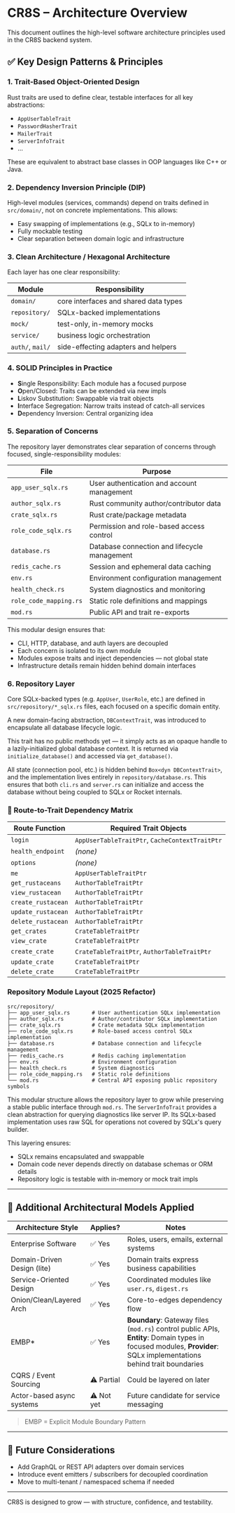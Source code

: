 # CR8S – Architecture Overview

This document outlines the high-level software architecture principles used in the CR8S backend system.

## ✅ Key Design Patterns & Principles

### 1. Trait-Based Object-Oriented Design
Rust traits are used to define clear, testable interfaces for all key abstractions:
- `AppUserTableTrait`
- `PasswordHasherTrait`
- `MailerTrait`
- `ServerInfoTrait`
- ...

These are equivalent to abstract base classes in OOP languages like C++ or Java.

### 2. Dependency Inversion Principle (DIP)
High-level modules (services, commands) depend on traits defined in `src/domain/`, not on concrete implementations. This allows:
- Easy swapping of implementations (e.g., SQLx to in-memory)
- Fully mockable testing
- Clear separation between domain logic and infrastructure

### 3. Clean Architecture / Hexagonal Architecture

Each layer has one clear responsibility:

| Module           | Responsibility                         |
|----------------- | -------------------------------------- |
| `domain/`        | core interfaces and shared data types  |
| `repository/`    | SQLx-backed implementations            |
| `mock/`          | test-only, in-memory mocks             |
| `service/`       | business logic orchestration           |
| `auth/`, `mail/` | side-effecting adapters and helpers    |

### 4. SOLID Principles in Practice
- **S**ingle Responsibility: Each module has a focused purpose
- **O**pen/Closed: Traits can be extended via new impls
- **L**iskov Substitution: Swappable via trait objects
- **I**nterface Segregation: Narrow traits instead of catch-all services
- **D**ependency Inversion: Central organizing idea

### 5. Separation of Concerns

The repository layer demonstrates clear separation of concerns through focused, single-responsibility modules:

| File                     | Purpose                                    |
|-------------------------|-------------------------------------------- |
| `app_user_sqlx.rs`      | User authentication and account management  |
| `author_sqlx.rs`        | Rust community author/contributor data      |
| `crate_sqlx.rs`         | Rust crate/package metadata                 |
| `role_code_sqlx.rs`     | Permission and role-based access control    |
| `database.rs`           | Database connection and lifecycle management |
| `redis_cache.rs`        | Session and ephemeral data caching          |
| `env.rs`                | Environment configuration management        |
| `health_check.rs`       | System diagnostics and monitoring           |
| `role_code_mapping.rs`  | Static role definitions and mappings        |
| `mod.rs`                | Public API and trait re-exports             |

This modular design ensures that:
- CLI, HTTP, database, and auth layers are decoupled
- Each concern is isolated to its own module
- Modules expose traits and inject dependencies — not global state
- Infrastructure details remain hidden behind domain interfaces

### 6. Repository Layer

Core SQLx-backed types (e.g. `AppUser`, `UserRole`, etc.) are defined in `src/repository/*_sqlx.rs` files, each focused on a specific domain entity.

A new domain-facing abstraction, `DBContextTrait`, was introduced to encapsulate all database lifecycle logic.

This trait has no public methods yet — it simply acts as an opaque handle to a lazily-initialized global database context. It is returned via `initialize_database()` and accessed via `get_database()`.

All state (connection pool, etc.) is hidden behind `Box<dyn DBContextTrait>`, and the implementation lives entirely in `repository/database.rs`. This ensures that both `cli.rs` and `server.rs` can initialize and access the database without being coupled to SQLx or Rocket internals.

### 🧾 Route-to-Trait Dependency Matrix

| Route Function               | Required Trait Objects                          |
|-----------------------------|--------------------------------------------------|
| `login`                     | `AppUserTableTraitPtr`, `CacheContextTraitPtr`   |
| `health_endpoint`           | *(none)*                                         |
| `options`                   | *(none)*                                         |
| `me`                        | `AppUserTableTraitPtr`                           |
| `get_rustaceans`            | `AuthorTableTraitPtr`                            |
| `view_rustacean`            | `AuthorTableTraitPtr`                            |
| `create_rustacean`          | `AuthorTableTraitPtr`                            |
| `update_rustacean`          | `AuthorTableTraitPtr`                            |
| `delete_rustacean`          | `AuthorTableTraitPtr`                            |
| `get_crates`                | `CrateTableTraitPtr`                             |
| `view_crate`                | `CrateTableTraitPtr`                             |
| `create_crate`              | `CrateTableTraitPtr`, `AuthorTableTraitPtr`      |
| `update_crate`              | `CrateTableTraitPtr`                             |
| `delete_crate`              | `CrateTableTraitPtr`                             |


### Repository Module Layout (2025 Refactor)

```
src/repository/
├── app_user_sqlx.rs       # User authentication SQLx implementation
├── author_sqlx.rs         # Author/contributor SQLx implementation  
├── crate_sqlx.rs          # Crate metadata SQLx implementation
├── role_code_sqlx.rs      # Role-based access control SQLx implementation
├── database.rs            # Database connection and lifecycle management
├── redis_cache.rs         # Redis caching implementation
├── env.rs                 # Environment configuration
├── health_check.rs        # System diagnostics
├── role_code_mapping.rs   # Static role definitions
└── mod.rs                 # Central API exposing public repository symbols
```

This modular structure allows the repository layer to grow while preserving a stable public interface through `mod.rs`.
The `ServerInfoTrait` provides a clean abstraction for querying diagnostics like server IP. Its SQLx-based implementation uses raw SQL for operations not covered by SQLx's query builder.

This layering ensures:
- SQLx remains encapsulated and swappable
- Domain code never depends directly on database schemas or ORM details
- Repository logic is testable with in-memory or mock trait impls

---

## 🧠 Additional Architectural Models Applied

| Architecture Style           | Applies? | Notes |
|-----------------------------|----------|-------|
| Enterprise Software          | ✅ Yes  | Roles, users, emails, external systems |
| Domain-Driven Design (lite)  | ✅ Yes  | Domain traits express business capabilities |
| Service-Oriented Design      | ✅ Yes  | Coordinated modules like `user.rs`, `digest.rs` |
| Onion/Clean/Layered Arch     | ✅ Yes  | Core-to-edges dependency flow |
| EMBP*                        | ✅ Yes  | **Boundary**: Gateway files (`mod.rs`) control public APIs, **Entity**: Domain types in focused modules, **Provider**: SQLx implementations behind trait boundaries |
| CQRS / Event Sourcing        | ⚠️ Partial | Could be layered on later |
| Actor-based async systems    | ⚠️ Not yet | Future candidate for service messaging |

> EMBP = Explicit Module Boundary Pattern

---

## 🧾 Future Considerations

- Add GraphQL or REST API adapters over domain services
- Introduce event emitters / subscribers for decoupled coordination
- Move to multi-tenant / namespaced schema if needed

---

CR8S is designed to grow — with structure, confidence, and testability.
